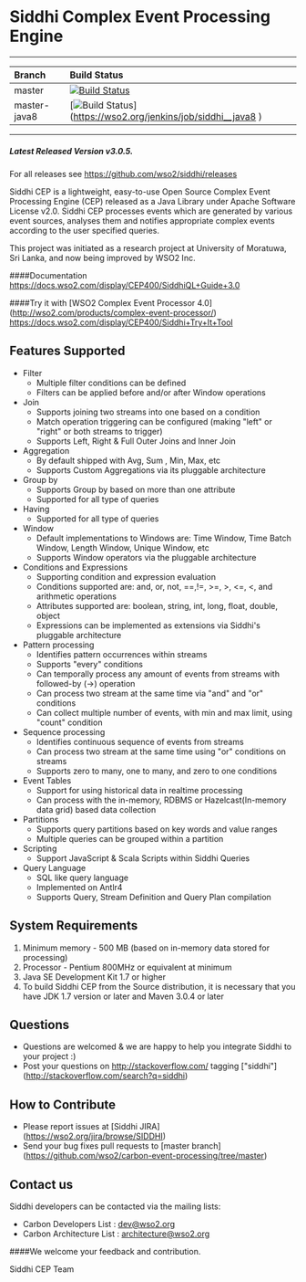 Siddhi Complex Event Processing Engine 
======================================

---

|  Branch | Build Status |
| :------------ |:-------------
| master      | [![Build Status](https://wso2.org/jenkins/job/siddhi/badge/icon)](https://wso2.org/jenkins/job/siddhi) |
| master-java8 | [![Build Status](https://wso2.org/jenkins/job/siddhi/badge/icon)]    (https://wso2.org/jenkins/job/siddhi__java8 )|

---

##### Latest Released Version v3.0.5.
For all releases see https://github.com/wso2/siddhi/releases

Siddhi CEP is a lightweight, easy-to-use Open Source Complex Event Processing Engine (CEP) released as a Java Library under Apache Software License v2.0. Siddhi CEP processes events which are generated by various event sources, analyses them and notifies appropriate complex events according to the user specified queries.

This project was initiated as a research project at University of Moratuwa, Sri Lanka, and now being improved by WSO2 Inc.

####Documentation 
https://docs.wso2.com/display/CEP400/SiddhiQL+Guide+3.0

####Try it with [WSO2 Complex Event Processor 4.0] (http://wso2.com/products/complex-event-processor/)
https://docs.wso2.com/display/CEP400/Siddhi+Try+It+Tool


Features Supported
------------------
 - Filter
    - Multiple filter conditions can be defined 
    - Filters can be applied before and/or after Window operations
 - Join
    - Supports joining two streams into one based on a condition   
    - Match operation triggering can be configured (making "left" or "right" or both streams to trigger)
    - Supports Left, Right & Full Outer Joins and Inner Join
 - Aggregation
    - By default shipped with Avg, Sum , Min, Max, etc
    - Supports Custom Aggregations via its pluggable architecture
 - Group by
    - Supports Group by based on more than one attribute
    - Supported for all type of queries
 - Having
    - Supported for all type of queries
 - Window
    - Default implementations to Windows are: Time Window, Time Batch Window, Length Window, Unique Window, etc
    - Supports Window operators via the pluggable architecture
 - Conditions and Expressions
    - Supporting condition and expression evaluation
    - Conditions supported are: and, or, not, ==,!=, >=, >, <=, <, and arithmetic operations
    - Attributes supported are: boolean, string, int, long, float, double, object
    - Expressions can be implemented as extensions via Siddhi's pluggable architecture
 - Pattern processing
    - Identifies pattern occurrences within streams
    - Supports "every" conditions
    - Can temporally process any amount of events from streams with followed-by (->) operation
    - Can process two stream at the same time via "and" and "or" conditions
    - Can collect multiple number of events, with min and max limit, using "count" condition
 - Sequence processing
    - Identifies continuous sequence of events from streams
    - Can process two stream at the same time using "or" conditions on streams 
    - Supports zero to many, one to many, and zero to one conditions
 - Event Tables
    - Support for using historical data in realtime processing
    - Can process with the in-memory, RDBMS or Hazelcast(In-memory data grid) based data collection
 - Partitions
    - Supports query partitions based on key words and value ranges 
    - Multiple queries can be grouped within a partition
 - Scripting 
    - Support JavaScript & Scala Scripts within Siddhi Queries
 - Query Language
    - SQL like query language 
    - Implemented on Antlr4
    - Supports Query, Stream Definition and Query Plan compilation

System Requirements
-------------------

1. Minimum memory - 500 MB (based on in-memory data stored for processing)
2. Processor      - Pentium 800MHz or equivalent at minimum
3. Java SE Development Kit 1.7 or higher
4. To build Siddhi CEP from the Source distribution, it is necessary that you have
   JDK 1.7 version or later and Maven 3.0.4 or later

## Questions 
* Questions are welcomed & we are happy to help you integrate Siddhi to your project :)
* Post your questions on http://stackoverflow.com/ tagging ["siddhi"] (http://stackoverflow.com/search?q=siddhi)

## How to Contribute
* Please report issues at [Siddhi JIRA] (https://wso2.org/jira/browse/SIDDHI)
* Send your bug fixes pull requests to [master branch] (https://github.com/wso2/carbon-event-processing/tree/master) 

## Contact us 
Siddhi developers can be contacted via the mailing lists:
  * Carbon Developers List : dev@wso2.org
  * Carbon Architecture List : architecture@wso2.org

####We welcome your feedback and contribution.

Siddhi CEP Team


